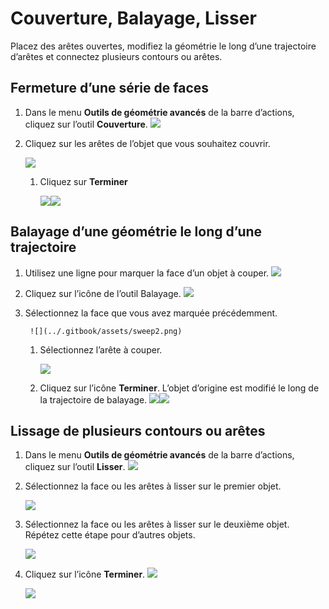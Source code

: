 # Couverture, Balayage, Lisser

Placez des arêtes ouvertes, modifiez la géométrie le long d’une trajectoire d’arêtes et connectez plusieurs contours ou arêtes.

## Fermeture d’une série de faces

1. Dans le menu **Outils de géométrie avancés** de la barre d’actions, cliquez sur l’outil **Couverture**. ![](<../.gitbook/assets/cover-tool (1).png>)
2. Cliquez sur les arêtes de l’objet que vous souhaitez couvrir.

   ![](../.gitbook/assets/cover\_tool1.png)

   1. Cliquez sur **Terminer**

      ![](<../.gitbook/assets/guid-e23d787e-5f90-4de1-b690-03306f0cb4b2-low (1) (1) (2).png>)![](../.gitbook/assets/cover-finish.PNG)

## Balayage d’une géométrie le long d’une trajectoire

1. Utilisez une ligne pour marquer la face d’un objet à couper. ![](../.gitbook/assets/sweep.png)
2. Cliquez sur l’icône de l’outil Balayage. ![](<../.gitbook/assets/sweep-tool (1).png>)
3. Sélectionnez la face que vous avez marquée précédemment.

   ```
    ![](../.gitbook/assets/sweep2.png)
   ```

   1. Sélectionnez l’arête à couper.

      ![](../.gitbook/assets/sweep3.png)
   2. Cliquez sur l’icône **Terminer**. L’objet d’origine est modifié le long de la trajectoire de balayage. ![](../.gitbook/assets/sweep4.png)![](<../.gitbook/assets/guid-e23d787e-5f90-4de1-b690-03306f0cb4b2-low (1) (1) (1).png>)

## Lissage de plusieurs contours ou arêtes

1. Dans le menu **Outils de géométrie avancés** de la barre d’actions, cliquez sur l’outil **Lisser**. ![](<../.gitbook/assets/loft-tool (1).png>)
2. Sélectionnez la face ou les arêtes à lisser sur le premier objet.

   ![](../.gitbook/assets/loft1.png)
3. Sélectionnez la face ou les arêtes à lisser sur le deuxième objet. Répétez cette étape pour d’autres objets.

   ![](../.gitbook/assets/loft2.png)
4. Cliquez sur l’icône **Terminer**. ![](<../.gitbook/assets/guid-e23d787e-5f90-4de1-b690-03306f0cb4b2-low (1) (1) (2) (1).png>)

   ![](../.gitbook/assets/loft3.png)
